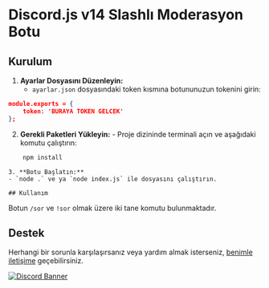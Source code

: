 # Discord.js v14 Slashlı Moderasyon Botu


## Kurulum
1. **Ayarlar Dosyasını Düzenleyin:**
   - `ayarlar.json` dosyasındaki token kısmına botununuzun tokenini girin:
```json
module.exports = {
    token: 'BURAYA TOKEN GELCEK' 
};
```
  2. **Gerekli Paketleri Yükleyin:**
    - Proje dizininde terminali açın ve aşağıdaki komutu çalıştırın:
```bash
    npm install
```
    3. **Botu Başlatın:**
    - `node .` ve ya `node index.js` ile dosyasını çalıştırın.

    ## Kullanım
   Botun `/sor` ve `!sor` olmak üzere iki tane komutu bulunmaktadır.

   ## Destek

Herhangi bir sorunla karşılaşırsanız veya yardım almak isterseniz, [benimle iletişime](https://discord.com/users/657241749579759616) geçebilirsiniz.

[![Discord Banner](https://api.weblutions.com/discord/invite/bdfd/)](https://discord.gg/bdfd)